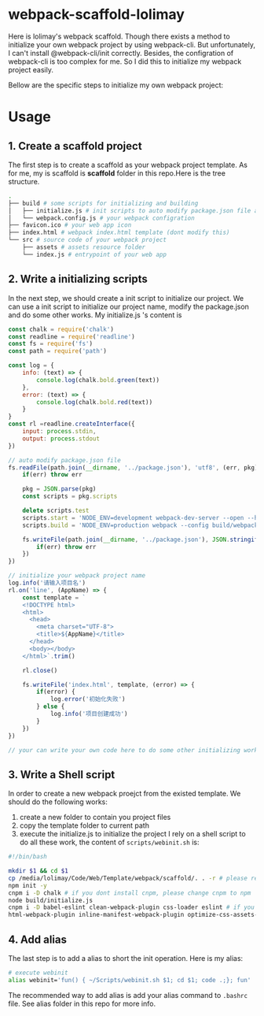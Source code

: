 # webpack-scaffold-lolimay

Here is lolimay's webpack scaffold. Though there exists a method to initialize your own webpack project by using webpack-cli.
But unfortunately, I can't install @webpack-cli/init correctly. Besides, the configration of webpack-cli is too complex for me.
So I did this to initialize my webpack project easily.

Bellow are the specific steps to initialize my own webpack project:

# Usage
## 1. Create a scaffold project
The first step is to create a scaffold as your webpack project template. As for me, my is scaffold is **scaffold** folder in this repo.Here is the tree structure.
````bash
.
├── build # some scripts for initializing and building
│   ├── initialize.js # init scripts to auto modify package.json file and generate your project name (web app title)
│   └── webpack.config.js # your webpack configration
├── favicon.ico # your web app icon
├── index.html # webpack index.html template (dont modify this)
└── src # source code of your webpack project
    ├── assets # assets resource folder
    └── index.js # entrypoint of your web app
````

## 2. Write a initializing scripts
In the next step, we should create a init script to initialize our project. We can use a init script to initialize our project name, modify the package.json and do some other works. My initialize.js 's content is
````js
const chalk = require('chalk')
const readline = require('readline')
const fs = require('fs')
const path = require('path')

const log = {
    info: (text) => {
        console.log(chalk.bold.green(text))
    },
    error: (text) => {
        console.log(chalk.bold.red(text))
    }
}
const rl =readline.createInterface({
    input: process.stdin,
    output: process.stdout
})

// auto modify package.json file
fs.readFile(path.join(__dirname, '../package.json'), 'utf8', (err, pkg) => {
    if(err) throw err

    pkg = JSON.parse(pkg)
    const scripts = pkg.scripts

    delete scripts.test
    scripts.start = 'NODE_ENV=development webpack-dev-server --open --hot --config build/webpack.config.js'
    scripts.build = 'NODE_ENV=production webpack --config build/webpack.config.js'

    fs.writeFile(path.join(__dirname, '../package.json'), JSON.stringify(pkg, null, 4), (err) => {
        if(err) throw err
    })
})

// initialize your webpack project name
log.info('请输入项目名')
rl.on('line', (AppName) => {
    const template = `
    <!DOCTYPE html>
    <html>
      <head>
        <meta charset="UTF-8">
        <title>${AppName}</title>
      </head>
      <body></body>
    </html>`.trim()

    rl.close()

    fs.writeFile('index.html', template, (error) => {
        if(error) {
            log.error('初始化失败')
        } else {
            log.info('项目创建成功')
        }
    })
})

// your can write your own code here to do some other initializing works
````
## 3. Write a Shell script
In order to create a new webpack proejct from the existed template. We should do the following works: 
1. create a new folder to contain you project files
2. copy the template folder to current path
3. execute the initialize.js to initialize the project
I rely on a shell script to do all these work, the content of `scripts/webinit.sh` is:
````bash
#!/bin/bash

mkdir $1 && cd $1
cp /media/lolimay/Code/Web/Template/webpack/scaffold/. . -r # please replace the path to your own webpack template path
npm init -y
cnpm i -D chalk # if you dont install cnpm, please change cnpm to npm
node build/initialize.js
cnpm i -D babel-eslint clean-webpack-plugin css-loader eslint # if you dont install cnpm, please change cnpm to npm
html-webpack-plugin inline-manifest-webpack-plugin optimize-css-assets-webpack-plugin style-loader uglifyjs-webpack-plugin webpack webpack-dev-server webpack-merge copy-webpack-plugin
````
## 4. Add alias
The last step is to add a alias to short the init operation. Here is my alias:
````bash
# execute webinit
alias webinit='fun() { ~/Scripts/webinit.sh $1; cd $1; code .;}; fun'
````
The recommended way to add alias is add your alias command to `.bashrc ` file. See alias folder in this repo for more info.